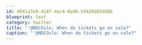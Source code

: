 ```yaml
---
id: d941a7e9-414f-4ac4-8adb-54426d05d38b
blueprint: text
category: twitter
title: "'@NDCOslo: When do tickets go on sale?"
caption: "'@NDCOslo: When do tickets go on sale?"
---
```


